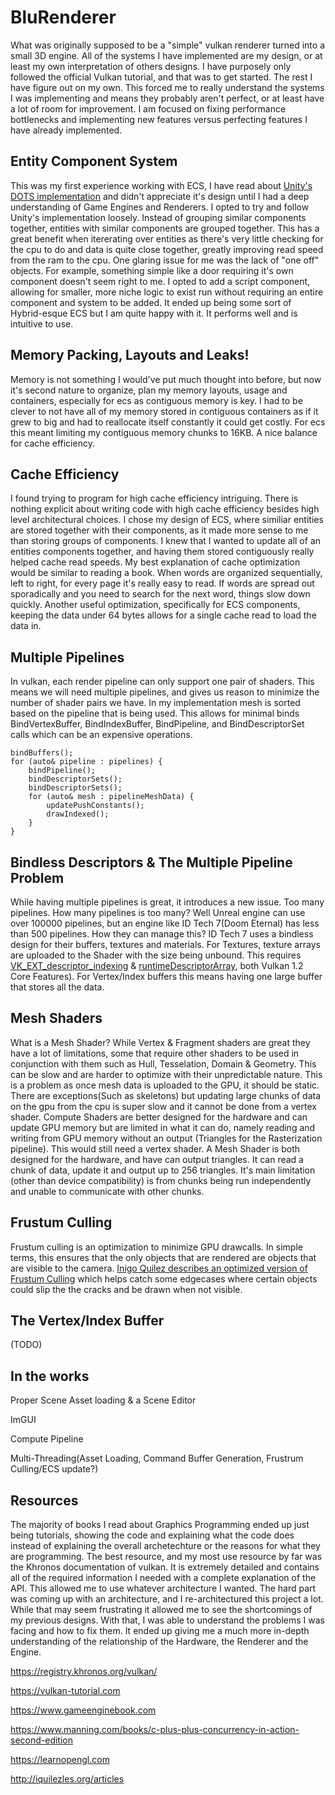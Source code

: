 # BluRenderer
What was originally supposed to be a "simple" vulkan renderer turned into a small 3D engine. All of the systems I have implemented are my design, or at least my own interpretation of others designs. I have purposely only followed the official Vulkan tutorial, and that was to get started. The rest I have figure out on my own. This forced me to really understand the systems I was implementing and means they probably aren't perfect, or at least have a lot of room for improvement. I am focused on fixing performance bottlenecks and implementing new features versus perfecting features I have already implemented.
 
## Entity Component System 
This was my first experience working with ECS, I have read about [Unity's DOTS implementation](https://unity.com/dots) and didn't appreciate it's design until I had a deep understanding of Game Engines and Renderers.
I opted to try and follow Unity's implementation loosely. Instead of grouping similar components together, entities with similar components are grouped together. This has a great benefit when itererating over entities as there's very little checking for the cpu to do and data is quite close together, greatly improving read speed from the ram to the cpu. One glaring issue for me was the lack of "one off" objects. For example, something simple like a door requiring it's own component doesn't seem right to me. I opted to add a script component, allowing for smaller, more niche logic to exist run without requiring an entire component and system to be added. It ended up being some sort of Hybrid-esque ECS but I am quite happy with it. It performs well and is intuitive to use.

## Memory Packing, Layouts and Leaks! 
Memory is not something I would've put much thought into before, but now it's second nature to organize, plan my memory layouts, usage and containers, especially for ecs as contiguous memory is key. I had to be clever to not have all of my memory stored in contiguous containers as if it grew to big and had to reallocate itself constantly it could get costly. For ecs this meant limiting my contiguous memory chunks to 16KB. A nice balance for cache efficiency.

## Cache Efficiency 
I found trying to program for high cache efficiency intriguing. There is nothing explicit about writing code with high cache efficiency besides high level architectural choices. I chose my design of ECS, where similiar entities are stored together with their components, as it made more sense to me than storing groups of components. I knew that I wanted to update all of an entities components together, and having them stored contiguously really helped cache read speeds. My best explanation of cache optimization would be similar to reading a book. When words are organized sequentially, left to right, for every page it's really easy to read. If words are spread out sporadically and you need to search for the next word, things slow down quickly. Another useful optimization, specifically for ECS components, keeping the data under 64 bytes allows for a single cache read to load the data in.

## Multiple Pipelines
In vulkan, each render pipeline can only support one pair of shaders. This means we will need multiple pipelines, and gives us reason to minimize the number of shader pairs we have. In my implementation mesh is sorted based on the pipeline that is being used. This allows for minimal binds BindVertexBuffer, BindIndexBuffer, BindPipeline, and BindDescriptorSet calls which can be an expensive operations.

```
bindBuffers();
for (auto& pipeline : pipelines) {
    bindPipeline();
    bindDescriptorSets();
    bindDescriptorSets();
    for (auto& mesh : pipelineMeshData) {
        updatePushConstants();
        drawIndexed();
    }
}
```

## Bindless Descriptors & The Multiple Pipeline Problem
While having multiple pipelines is great, it introduces a new issue. Too many pipelines. How many pipelines is too many? Well Unreal engine can use over 100000 pipelines, but an engine like ID Tech 7(Doom Eternal) has less than 500 pipelines. How they can manage this? ID Tech 7 uses a bindless design for their buffers, textures and materials. For Textures, texture arrays are uploaded to the Shader with the size being unbound. This requires [VK_EXT_descriptor_indexing](https://registry.khronos.org/vulkan/specs/1.3-extensions/man/html/VK_EXT_descriptor_indexing.html) & [runtimeDescriptorArray](https://registry.khronos.org/vulkan/specs/1.3-extensions/man/html/VkPhysicalDeviceDescriptorIndexingFeatures.html), both Vulkan 1.2 Core Features). For Vertex/Index buffers this means having one large buffer that stores all the data.

## Mesh Shaders
What is a Mesh Shader? While Vertex & Fragment shaders are great they have a lot of limitations, some that require other shaders to be used in conjunction with them such as Hull, Tesselation, Domain & Geometry. This can be slow and are harder to optimize with their unpredictable nature. This is a problem as once mesh data is uploaded to the GPU, it should be static. There are exceptions(Such as skeletons) but updating large chunks of data on the gpu from the cpu is super slow and it cannot be done from a vertex shader. Compute Shaders are better designed for the hardware and can update GPU memory but are limited in what it can do, namely reading and writing from GPU memory without an output (Triangles for the Rasterization pipeline). This would still need a vertex shader. A Mesh Shader is both designed for the hardware, and have can output triangles. It can read a chunk of data, update it and output up to 256 triangles. It's main limitation (other than device compatibility) is from chunks being run independently and unable to communicate with other chunks. 

## Frustum Culling
Frustum culling is an optimization to minimize GPU drawcalls. In simple terms, this ensures that the only objects that are rendered are objects that are visible to the camera. [Inigo Quilez describes an optimized version of Frustum Culling](http://iquilezles.org/articles/frustumcorrect/) which helps catch some edgecases where certain objects could slip the the cracks and be drawn when not visible.

## The Vertex/Index Buffer
(TODO)

## In the works
Proper Scene Asset loading & a Scene Editor

ImGUI

Compute Pipeline

Multi-Threading(Asset Loading, Command Buffer Generation, Frustrum Culling/ECS update?)


## Resources
The majority of books I read about Graphics Programming ended up just being tutorials, showing the code and explaining what the code does instead of explaining the overall archetechture or the reasons for what they are programming. The best resource, and my most use resource by far was the Khronos documentation of vulkan. It is extremely detailed and contains all of the required information I needed with a complete explanation of the API. This allowed me to use whatever architecture I wanted. The hard part was coming up with an architecture, and I re-architectured this project a lot. While that may seem frustrating it allowed me to see the shortcomings of my previous designs. With that, I was able to understand the problems I was facing and how to fix them. It ended up giving me a much more in-depth understanding of the relationship of the Hardware, the Renderer and the Engine.

https://registry.khronos.org/vulkan/

https://vulkan-tutorial.com

https://www.gameenginebook.com

https://www.manning.com/books/c-plus-plus-concurrency-in-action-second-edition

https://learnopengl.com

http://iquilezles.org/articles
